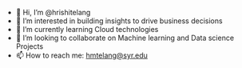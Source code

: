 - 👋 Hi, I’m @hrishitelang
- 👀 I’m interested in building insights to drive business decisions
- 🌱 I’m currently learning Cloud technologies
- 💞️ I’m looking to collaborate on Machine learning and Data science Projects
- 📫 How to reach me: hmtelang@syr.edu
